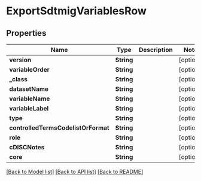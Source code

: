 # ExportSdtmigVariablesRow

## Properties
Name | Type | Description | Notes
------------ | ------------- | ------------- | -------------
**version** | **String** |  | [optional] 
**variableOrder** | **String** |  | [optional] 
**_class** | **String** |  | [optional] 
**datasetName** | **String** |  | [optional] 
**variableName** | **String** |  | [optional] 
**variableLabel** | **String** |  | [optional] 
**type** | **String** |  | [optional] 
**controlledTermsCodelistOrFormat** | **String** |  | [optional] 
**role** | **String** |  | [optional] 
**cDISCNotes** | **String** |  | [optional] 
**core** | **String** |  | [optional] 

[[Back to Model list]](../README.md#documentation-for-models) [[Back to API list]](../README.md#documentation-for-api-endpoints) [[Back to README]](../README.md)


